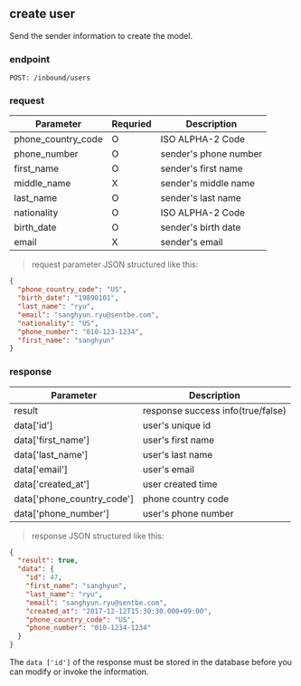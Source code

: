 ## create user

Send the sender information to create the model.

### endpoint
<code>POST: /inbound/users</code>

### request

Parameter | Requried | Description
--------- | ------- | -----------
phone_country_code |O| ISO ALPHA-2 Code
phone_number |O| sender's phone number
first_name |O| sender's first name
middle_name |X| sender's middle name
last_name |O| sender's last name
nationality |O| ISO ALPHA-2 Code
birth_date |O| sender's birth date
email |X| sender's email

> request parameter JSON structured like this:

```json
{
  "phone_country_code": "US",
  "birth_date": "19890101",
  "last_name": "ryu",
  "email": "sanghyun.ryu@sentbe.com",
  "nationality": "US",
  "phone_number": "010-123-1234",
  "first_name": "sanghyun"
}
```

### response
Parameter | Description
--------- | -----------
result | response success info(true/false)
data['id'] | user's unique id
data['first_name'] | user's first name
data['last_name'] | user's last name
data['email'] | user's email
data['created_at'] | user created time
data['phone_country_code'] | phone country code
data['phone_number'] | user's phone number

> response JSON structured like this:

```json
{
  "result": true,
  "data": {
    "id": 47,
    "first_name": "sanghyun",
    "last_name": "ryu",
    "email": "sanghyun.ryu@sentbe.com",
    "created_at": "2017-12-12T15:30:30.000+09:00",
    "phone_country_code": "US",
    "phone_number": "010-1234-1234"
  }
}
```


<aside class="warning">
The <code>data ['id']</code> of the response must be stored in the database before you can modify or invoke the information.
</aside>
